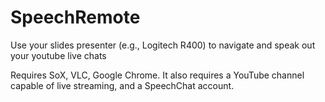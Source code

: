 # SpeechRemote
Use your slides presenter (e.g., Logitech R400) to navigate and speak out your youtube live chats 


Requires SoX, VLC, Google Chrome. It also requires a YouTube channel capable of live streaming, and a SpeechChat account.
